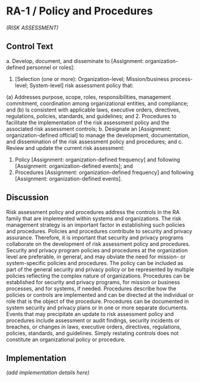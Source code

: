 # RA-1 / Policy and Procedures

_(RISK ASSESSMENT)_

## Control Text


a. Develop, document, and disseminate to [Assignment: organization-defined personnel or roles]:

1. [Selection (one or more): Organization-level; Mission/business process-level; System-level] risk assessment policy that:

(a) Addresses purpose, scope, roles, responsibilities, management commitment, coordination among organizational entities, and compliance; and
(b) Is consistent with applicable laws, executive orders, directives, regulations, policies, standards, and guidelines; and
2. Procedures to facilitate the implementation of the risk assessment policy and the associated risk assessment controls;
b. Designate an [Assignment: organization-defined official] to manage the development, documentation, and dissemination of the risk assessment policy and procedures; and
c. Review and update the current risk assessment:

1. Policy [Assignment: organization-defined frequency] and following [Assignment: organization-defined events]; and
2. Procedures [Assignment: organization-defined frequency] and following [Assignment: organization-defined events].

## Discussion

Risk assessment policy and procedures address the controls in the RA family that are implemented within systems and organizations. The risk management strategy is an important factor in establishing such policies and procedures. Policies and procedures contribute to security and privacy assurance. Therefore, it is important that security and privacy programs collaborate on the development of risk assessment policy and procedures. Security and privacy program policies and procedures at the organization level are preferable, in general, and may obviate the need for mission- or system-specific policies and procedures. The policy can be included as part of the general security and privacy policy or be represented by multiple policies reflecting the complex nature of organizations. Procedures can be established for security and privacy programs, for mission or business processes, and for systems, if needed. Procedures describe how the policies or controls are implemented and can be directed at the individual or role that is the object of the procedure. Procedures can be documented in system security and privacy plans or in one or more separate documents. Events that may precipitate an update to risk assessment policy and procedures include assessment or audit findings, security incidents or breaches, or changes in laws, executive orders, directives, regulations, policies, standards, and guidelines. Simply restating controls does not constitute an organizational policy or procedure.

## Implementation

_(add implementation details here)_